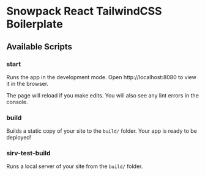 # Snowpack React TailwindCSS Boilerplate

## Available Scripts

### start

Runs the app in the development mode.
Open http://localhost:8080 to view it in the browser.

The page will reload if you make edits.
You will also see any lint errors in the console.

### build

Builds a static copy of your site to the `build/` folder.
Your app is ready to be deployed!

### sirv-test-build

Runs a local server of your site from the `build/` folder.